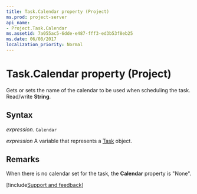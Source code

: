 ```yaml
---
title: Task.Calendar property (Project)
ms.prod: project-server
api_name:
- Project.Task.Calendar
ms.assetid: 7a055ac5-6dde-e487-fff3-ed3b53f8eb25
ms.date: 06/08/2017
localization_priority: Normal
---
```



# Task.Calendar property (Project)

Gets or sets the name of the calendar to be used when scheduling the task. Read/write  **String**.


## Syntax

_expression_. `Calendar`

_expression_ A variable that represents a [Task](./Project.Task.md) object.


## Remarks

When there is no calendar set for the task, the  **Calendar** property is "None".

[!include[Support and feedback](~/includes/feedback-boilerplate.md)]